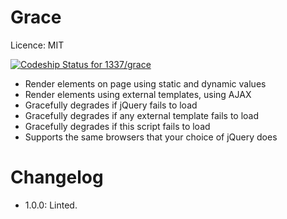 # Grace

Licence: MIT

[![Codeship Status for 1337/grace](https://codeship.com/projects/2af67450-8a3d-0133-8d75-36a4d50c7855/status?branch=master)](https://www.codeship.io/projects/123412)

* Render elements on page using static and dynamic values
* Render elements using external templates, using AJAX
* Gracefully degrades if jQuery fails to load
* Gracefully degrades if any external template fails to load
* Gracefully degrades if this script fails to load
* Supports the same browsers that your choice of jQuery does

# Changelog

* 1.0.0: Linted.
